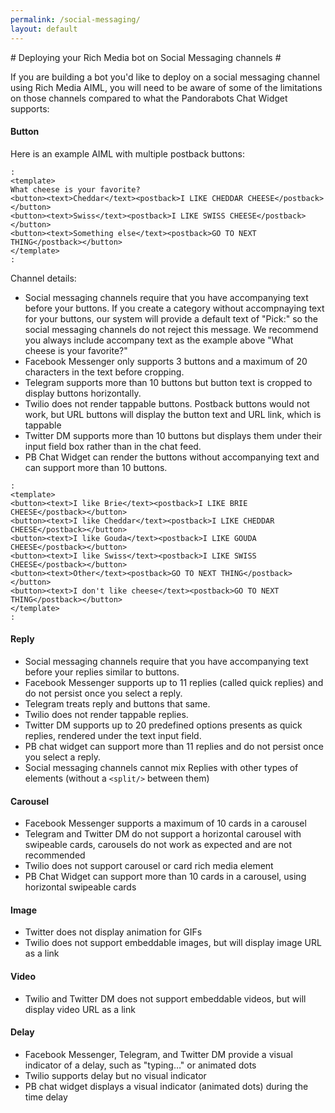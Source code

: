 ```yaml
---
permalink: /social-messaging/
layout: default
---
```


<div markdown="1" class="pb-docs__content">
# Deploying your Rich Media bot on Social Messaging channels #

If you are building a bot you'd like to deploy on a social messaging channel using Rich Media AIML, you will need to be aware of some of the limitations on those channels compared to what the Pandorabots Chat Widget supports:

#### Button ####

Here is an example AIML with multiple postback buttons:
~~~
:
<template>
What cheese is your favorite?
<button><text>Cheddar</text><postback>I LIKE CHEDDAR CHEESE</postback></button>
<button><text>Swiss</text><postback>I LIKE SWISS CHEESE</postback></button>
<button><text>Something else</text><postback>GO TO NEXT THING</postback></button>
</template>
:
~~~
Channel details:
* Social messaging channels require that you have accompanying text before your buttons. If you create a category without accompnaying text for your buttons, our system will provide a default text of "Pick:" so the social messaging channels do not reject this message. We recommend you always include accompany text as the example above "What cheese is your favorite?"
* Facebook Messenger only supports 3 buttons and a maximum of 20 characters in the text before cropping.
* Telegram supports more than 10 buttons but button text is cropped to display buttons horizontally.
* Twilio does not render tappable buttons. Postback buttons would not work, but URL buttons will display the button text and URL link, which is tappable
* Twitter DM supports more than 10 buttons but displays them under their input field box rather than in the chat feed.
* PB Chat Widget can render the buttons without accompanying text and can support more than 10 buttons. 

~~~
:
<template>
<button><text>I like Brie</text><postback>I LIKE BRIE CHEESE</postback></button>
<button><text>I like Cheddar</text><postback>I LIKE CHEDDAR CHEESE</postback></button>
<button><text>I like Gouda</text><postback>I LIKE GOUDA CHEESE</postback></button>
<button><text>I like Swiss</text><postback>I LIKE SWISS CHEESE</postback></button>
<button><text>Other</text><postback>GO TO NEXT THING</postback></button>
<button><text>I don't like cheese</text><postback>GO TO NEXT THING</postback></button>
</template>
:
~~~


#### Reply ####

* Social messaging channels require that you have accompanying text before your replies similar to buttons. 
* Facebook Messenger supports up to 11 replies (called quick replies) and do not persist once you select a reply.
* Telegram treats reply and buttons that same.
* Twilio does not render tappable replies.
* Twitter DM supports up to 20 predefined options presents as quick replies, rendered under the text input field.
* PB chat widget can support more than 11 replies and do not persist once you select a reply.
* Social messaging channels cannot mix Replies with other types of elements (without a `<split/>` between them)

#### Carousel ####

* Facebook Messenger supports a maximum of 10 cards in a carousel 
* Telegram and Twitter DM do not support a horizontal carousel with swipeable cards, carousels do not work as expected and are not recommended
* Twilio does not support carousel or card rich media element
* PB Chat Widget can support more than 10 cards in a carousel, using horizontal swipeable cards

#### Image ###

* Twitter does not display animation for GIFs
* Twilio does not support embeddable images, but will display image URL as a link

#### Video ###

* Twilio and Twitter DM does not support embeddable videos, but will display video URL as a link

#### Delay ####

* Facebook Messenger, Telegram, and Twitter DM provide a visual indicator of a delay, such as "typing…" or animated dots
* Twilio supports delay but no visual indicator
* PB chat widget displays a visual indicator (animated dots) during the time delay

</div>
